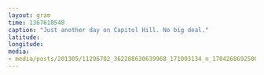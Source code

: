 ```yaml
---
layout: gram
time: 1367618548
caption: "Just another day on Capitol Hill. No big deal."
latitude: 
longitude: 
media:
- media/posts/201305/11296702_362288630639968_171003134_n_17842686925000351.jpg
---
```

